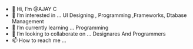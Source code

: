 - 👋 Hi, I’m @AJAY C
- 👀 I’m interested in ... UI Designing , Programming ,Frameworks, Dtabase Management
- 🌱 I’m currently learning ... Programming
- 💞️ I’m looking to collaborate on ... Designares And Programmers
- 📫 How to reach me ...

<!---
AJAY-C/AJAY-C is a ✨ special ✨ repository because its `README.md` (this file) appears on your GitHub profile.
You can click the Preview link to take a look at your changes.
--->
